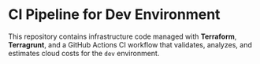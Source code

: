 # CI Pipeline for Dev Environment

This repository contains infrastructure code managed with **Terraform**, **Terragrunt**, and a GitHub Actions CI workflow that validates, analyzes, and estimates cloud costs for the `dev` environment.
